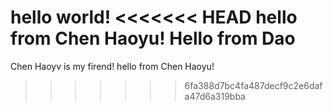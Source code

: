 hello world!
<<<<<<< HEAD
hello from Chen Haoyu!
Hello from Dao
=======

Chen Haoyv is my firend!
hello from Chen Haoyu!
>>>>>>> 6fa388d7bc4fa487decf9c2e6dafa47d6a319bba
